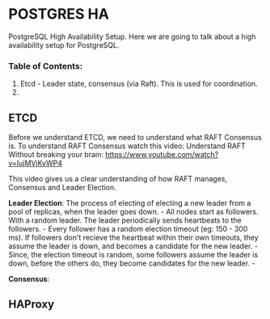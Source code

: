 # POSTGRES HA
PostgreSQL High Availability Setup. Here we are going to talk about a high availability setup for PostgreSQL.

### Table of Contents:
1. Etcd - Leader state, consensus (via Raft). This is used for coordination.
2. 


## ETCD
Before we understand ETCD, we need to understand what RAFT Consensus is. To understand RAFT Consensus watch this video:
    Understand RAFT Without breaking your brain: https://www.youtube.com/watch?v=IujMVjKvWP4

This video gives us a clear understanding of how RAFT manages, Consensus and Leader Election.

**Leader Election**: The process of electing of electing a new leader from a pool of replicas, when the leader goes down.
    - All nodes start as followers. With a random leader. The leader periodically sends heartbeats to the followers.
    - Every follower has a random election timeout (eg: 150 - 300 ms). If followers don't recieve the heartbeat within their own timeouts, they assume the leader is down, and becomes a candidate for the new leader.
    - Since, the election timeout is random, some followers assume the leader is down, before the others do, they become candidates for the new leader.
    - 

**Consensus**:


## HAProxy
